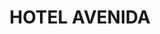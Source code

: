 ---
layout: test
title:  "HOTEL AVENIDA"
coordinates:
  - group1:
        - [1.459073991059646, 42.358190347068017]
        - [1.458955993466388, 42.358426272039104]
        - [1.459174127221662, 42.358443598943964]
        - [1.459166578691451, 42.358217251615422]
        - [1.459073991059646, 42.358190347068017]
---